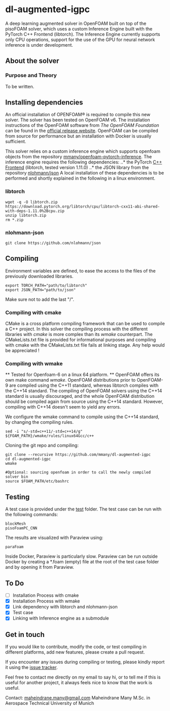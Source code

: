 # dl-augmented-igpc
A deep learning augmented solver in OpenFOAM built on top of the pisoFOAM solver, which uses a custom Inference Engine built with the PyTorch C++ Frontend (libtorch).
The Inference Engine currently supports only CPU operations, support for the use of the GPU for neural network inference is under development.

## About the solver
### Purpose and Theory
To be written.

## Installing dependencies
An official installation of OPENFOAM® is required to compile this new solver.
The solver has been tested on OpenFOAM v6.
The installation instructions of the OpenFOAM software from *The OpenFOAM Foundation* can be found in the [official release website](https://openfoam.org/version/6/).
OpenFOAM can be compiled from source for performance but an installation with Docker is usually sufficient. 

This solver relies on a custom inference engine which supports openfoam objects from the repository [mmany/openfoam-pytorch-inference](https://github.com/mmany/openfoam-pytorch-inference).
The inference engine requires the following dependencies:
..* the PyTorch [C++ Frontend](https://pytorch.org/) (libtorch, tested version 1.11.0)
..* the JSON library from the repository [nlohmann/json](https://github.com/nlohmann/json)
A local installation of these dependencies is to be performed and shortly explained in the following in a linux environment.

### libtorch
```shell
wget -q -O libtorch.zip  https://download.pytorch.org/libtorch/cpu/libtorch-cxx11-abi-shared-with-deps-1.11.0%2Bcpu.zip
unzip libtorch.zip
rm *.zip
```
### nlohmann-json
```shell
git clone https://github.com/nlohmann/json
```
## Compiling
Environment variables are defined, to ease the access to the files of the previously downloaded libraries.
```shell
export TORCH_PATH="path/to/libtorch"
export JSON_PATH="path/to/json"
```
Make sure not to add the last "/".
### Compiling with cmake

CMake is a cross platform compiling framework that can be used to compile a C++ project.
In this solver the compiling process with the different libraries with *cmake* is more complex than its *wmake* counterpart.
The CMakeLists.txt file is provided for informational purposes and compiling with cmake with the CMakeLists.txt file fails at linking stage.
Any help would be appreciated !

### Compiling with wmake
** Tested for Openfoam-6 on a linux 64 platform. **
OpenFOAM offers its own make command *wmake*.
OpenFOAM distributions prior to OpenFOAM-9 are compiled using the C++11 standard, whereas libtorch compiles with the C++14 standard.
The compiling of OpenFOAM solvers using the C++14 standard is usually discouraged, and the whole OpenFOAM distribution should be compiled again from source using the C++14 standard.
However, compiling with C++14 doesn't seem to yield any errors.

We configure the wmake command to compile using the C++14 standard, by changing the compiling rules.
```shell
sed -i "s/-std=c++11/-std=c++14/g" ${FOAM_PATH}/wmake/rules/linux64Gcc/c++
```

Cloning the git repo and compiling:
```shell
git clone --recursive https://github.com/mmany/dl-augmented-igpc
cd dl-augmented-igpc
wmake

#Optional: sourcing openfoam in order to call the newly compiled solver bin
source $FOAM_PATH/etc/bashrc
```
## Testing
A test case is provided under the [test](./test) folder. The test case can be run with the following commands:
```shell
blockMesh
pisoFoamPC_CNN
```
The results are visualized with Paraview using:
```shell
paraFoam
```
Inside Docker, Paraview is particularly slow. Paraview can be run outside Docker by creating a \*.foam (empty) file at the root of the test case folder and  by opening it from Paraview.

## To Do

- [ ] Installation Process with cmake
- [x] Installation Process with wmake
- [x] Link dependency with libtorch and nlohmann-json
- [x] Test case
- [x] Linking with Inference engine as a submodule

## Get in touch

If you would like to contribute, modify the code, or test compiling in different platforms, add new features, please create a pull request.

If you encounter any issues during compiling or testing, please kindly report it using the [issue tracker](https://github.com/mmany/dl-augmented-igpc/issues).

Feel free to contact me directly on my email to say hi, or to tell me if this is useful for another project, it always feels nice to know that the work is useful.

Contact: maheindrane.many@gmail.com
Maheindrane Many
M.Sc. in Aerospace
Technical University of Munich
